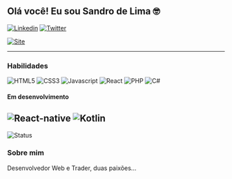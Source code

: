## Olá você! Eu sou Sandro de Lima 🤓

[![Linkedin](https://img.shields.io/badge/LinkedIn-0077B5?style=for-the-badge&logo=linkedin&logoColor=white)](https://www.linkedin.com/in/sandro-de-mattos-de-lima/) [![Twitter](https://img.shields.io/badge/Twitter-1DA1F2?style=for-the-badge&logo=twitter&logoColor=white)](https://twitter.com/sandrodelim)

[![Site](https://img.shields.io/website?label=aiconn.com.br&url=https://aiconn.com.br)](https://aiconn.com.br)

---

### Habilidades
![HTML5](https://img.shields.io/badge/HTML5-E34F26?style=for-the-badge&logo=html5&logoColor=white) ![CSS3](https://img.shields.io/badge/CSS3-1572B6?style=for-the-badge&logo=css3&logoColor=white) ![Javascript](https://img.shields.io/badge/JavaScript-F7DF1E?style=for-the-badge&logo=javascript&logoColor=black) ![React](https://img.shields.io/badge/React-20232A?style=for-the-badge&logo=react&logoColor=61DAFB) ![PHP](https://img.shields.io/badge/PHP-777BB4?style=for-the-badge&logo=php&logoColor=white) ![C#](https://img.shields.io/badge/C%23-239120?style=for-the-badge&logo=c-sharp&logoColor=white)

#### Em desenvolvimento
![React-native](https://img.shields.io/badge/React_Native-20232A?style=for-the-badge&logo=react&logoColor=61DAFB) ![Kotlin](https://img.shields.io/badge/Kotlin-0095D5?&style=for-the-badge&logo=kotlin&logoColor=white)
---

![Status](https://github-readme-stats.vercel.app/api?username=sandrodelim&&show_icons=true&theme=react)

### Sobre mim
Desenvolvedor Web e Trader, duas paixões...

<!--
**sandrodelim/sandrodelim** is a ✨ _special_ ✨ repository because its `README.md` (this file) appears on your GitHub profile.

Here are some ideas to get you started:

- 🔭 I’m currently working on ...
- 🌱 I’m currently learning ...
- 👯 I’m looking to collaborate on ...
- 🤔 I’m looking for help with ...
- 💬 Ask me about ...
- 📫 How to reach me: ...
- 😄 Pronouns: ...
- ⚡ Fun fact: ...
-->
